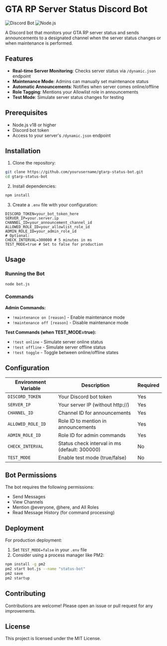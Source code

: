 # GTA RP Server Status Discord Bot

![Discord Bot](https://img.shields.io/badge/Discord-Bot-blue?logo=discord)
![Node.js](https://img.shields.io/badge/Node.js-v18+-green?logo=node.js)

A Discord bot that monitors your GTA RP server status and sends announcements to a designated channel when the server status changes or when maintenance is performed.

## Features

- **Real-time Server Monitoring**: Checks server status via `/dynamic.json` endpoint
- **Maintenance Mode**: Admins can manually set maintenance status
- **Automatic Announcements**: Notifies when server comes online/offline
- **Role Tagging**: Mentions your Allowlist role in announcements
- **Test Mode**: Simulate server status changes for testing

## Prerequisites

- Node.js v18 or higher
- Discord bot token
- Access to your server's `/dynamic.json` endpoint

## Installation

1. Clone the repository:
```bash
git clone https://github.com/yourusername/gtarp-status-bot.git
cd gtarp-status-bot
```

2. Install dependencies:
```bash
npm install
```

3. Create a `.env` file with your configuration:
```env
DISCORD_TOKEN=your_bot_token_here
SERVER_IP=your.server.ip
CHANNEL_ID=your_announcement_channel_id
ALLOWED_ROLE_ID=your_allowlist_role_id
ADMIN_ROLE_ID=your_admin_role_id
# Optional:
CHECK_INTERVAL=300000 # 5 minutes in ms
TEST_MODE=true # Set to false for production
```

## Usage

### Running the Bot
```bash
node bot.js
```

### Commands

**Admin Commands:**
- `!maintenance on [reason]` - Enable maintenance mode
- `!maintenance off [reason]` - Disable maintenance mode

**Test Commands (when TEST_MODE=true):**
- `!test online` - Simulate server online status
- `!test offline` - Simulate server offline status
- `!test toggle` - Toggle between online/offline states

## Configuration

| Environment Variable | Description | Required |
|----------------------|-------------|----------|
| `DISCORD_TOKEN` | Your Discord bot token | Yes |
| `SERVER_IP` | Your server IP (without http://) | Yes |
| `CHANNEL_ID` | Channel ID for announcements | Yes |
| `ALLOWED_ROLE_ID` | Role ID to mention in announcements | Yes |
| `ADMIN_ROLE_ID` | Role ID for admin commands | Yes |
| `CHECK_INTERVAL` | Status check interval in ms (default: 300000) | No |
| `TEST_MODE` | Enable test mode (true/false) | No |

## Bot Permissions

The bot requires the following permissions:
- Send Messages
- View Channels
- Mention @everyone, @here, and All Roles
- Read Message History (for command processing)

## Deployment

For production deployment:
1. Set `TEST_MODE=false` in your `.env` file
2. Consider using a process manager like PM2:
```bash
npm install -g pm2
pm2 start bot.js --name "status-bot"
pm2 save
pm2 startup
```

## Contributing

Contributions are welcome! Please open an issue or pull request for any improvements.

## License

This project is licensed under the MIT License.